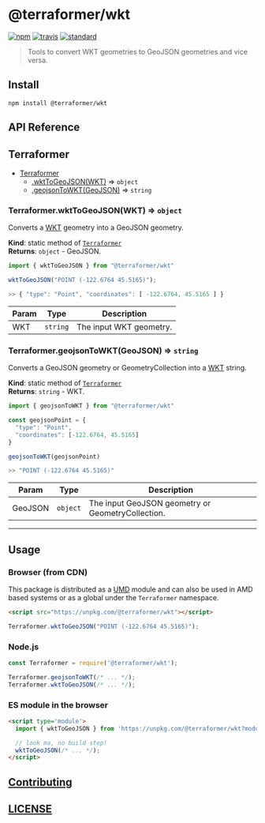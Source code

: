 # @terraformer/wkt

[![npm][npm-image]][npm-url]
[![travis][travis-image]][travis-url]
[![standard][standard-image]][standard-url]

[npm-image]: https://img.shields.io/npm/v/@terraformer/wkt.svg?style=flat-square
[npm-url]: https://www.npmjs.com/package/@terraformer/wkt
[travis-image]: https://app.travis-ci.com/terraformer-js/terraformer.svg?branch=main
[travis-url]: https://app.travis-ci.com/terraformer-js/terraformer
[standard-image]: https://img.shields.io/badge/code%20style-semistandard-brightgreen.svg?style=flat-square
[standard-url]: http://npm.im/semistandard

> Tools to convert WKT geometries to GeoJSON geometries and vice versa.

## Install

```shell
npm install @terraformer/wkt
```

## API Reference

<a name="module_Terraformer"></a>

## Terraformer

* [Terraformer](#module_Terraformer)
    * [.wktToGeoJSON(WKT)](#module_Terraformer.wktToGeoJSON) ⇒ <code>object</code>
    * [.geojsonToWKT(GeoJSON)](#module_Terraformer.geojsonToWKT) ⇒ <code>string</code>

<a name="module_Terraformer.wktToGeoJSON"></a>

### Terraformer.wktToGeoJSON(WKT) ⇒ <code>object</code>
Converts a [WKT](https://en.wikipedia.org/wiki/Well-known_text_representation_of_geometry) geometry into a GeoJSON geometry.

**Kind**: static method of [<code>Terraformer</code>](#module_Terraformer)  
**Returns**: <code>object</code> - GeoJSON.```jsimport { wktToGeoJSON } from "@terraformer/wkt"wktToGeoJSON("POINT (-122.6764 45.5165)");>> { "type": "Point", "coordinates": [ -122.6764, 45.5165 ] }```  

| Param | Type | Description |
| --- | --- | --- |
| WKT | <code>string</code> | The input WKT geometry. |

<a name="module_Terraformer.geojsonToWKT"></a>

### Terraformer.geojsonToWKT(GeoJSON) ⇒ <code>string</code>
Converts a GeoJSON geometry or GeometryCollection into a [WKT](https://en.wikipedia.org/wiki/Well-known_text_representation_of_geometry) string.

**Kind**: static method of [<code>Terraformer</code>](#module_Terraformer)  
**Returns**: <code>string</code> - WKT.```jsimport { geojsonToWKT } from "@terraformer/wkt"const geojsonPoint = {  "type": "Point",  "coordinates": [-122.6764, 45.5165]}geojsonToWKT(geojsonPoint)>> "POINT (-122.6764 45.5165)"```  

| Param | Type | Description |
| --- | --- | --- |
| GeoJSON | <code>object</code> | The input GeoJSON geometry or GeometryCollection. |

* * *

## Usage

### Browser (from CDN)

This package is distributed as a [UMD](https://github.com/umdjs/umd) module and can also be used in AMD based systems or as a global under the `Terraformer` namespace.

```html
<script src="https://unpkg.com/@terraformer/wkt"></script>
```
```js
Terraformer.wktToGeoJSON("POINT (-122.6764 45.5165)");
```

### Node.js

```js
const Terraformer = require('@terraformer/wkt');

Terraformer.geojsonToWKT(/* ... */);
Terraformer.wktToGeoJSON(/* ... */);
```

### ES module in the browser

```html
<script type='module'>
  import { wktToGeoJSON } from 'https://unpkg.com/@terraformer/wkt?module';

  // look ma, no build step!
  wktToGeoJSON(/* ... */);
</script>
```

## [Contributing](./CONTRIBUTING.md)

## [LICENSE](https://raw.githubusercontent.com/terraformer-js/terraformer/master/LICENSE)
